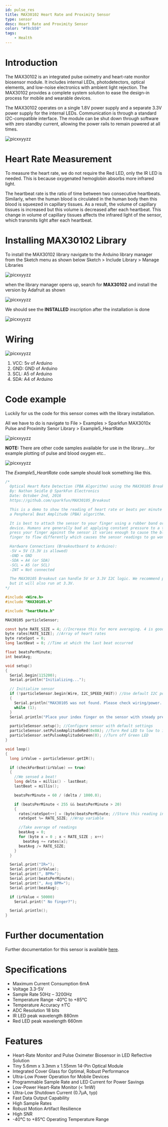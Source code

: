 ```yaml
---
id: pulse_res
title: MAX30102 Heart Rate and Proximity Sensor
type: sensor
desc: Heart Rate and Proximity Sensor
color: "#f8cb58"
tags:
    - Health
---
```


# Introduction

The MAX30102 is an integrated pulse oximetry and heart-rate monitor biosensor module. It includes internal LEDs, photodetectors, optical elements, and low-noise electronics with ambient light rejection. The MAX30102 provides a complete system solution to ease the design-in process for mobile and wearable devices.

The MAX30102 operates on a single 1.8V power supply and a separate 3.3V power supply for the internal LEDs. Communication is through a standard I2C-compatible interface. The module can be shut down through software with zero standby current, allowing the power rails to remain powered at all times.

![picxxyyzz](img/pic.jpg)

# Heart Rate Measurement

To measure the heart rate, we do not require the Red LED, only the IR LED is needed. This is because oxygenated hemoglobin absorbs more infrared light.

The heartbeat rate is the ratio of time between two consecutive heartbeats. Similarly, when the human blood is circulated in the human body then this blood is squeezed in capillary tissues. As a result, the volume of capillary tissues is increased but this volume is decreased after each heartbeat. This change in volume of capillary tissues affects the infrared light of the sensor, which transmits light after each heartbeat.

# Installing MAX30102 Library

To install the MAX30102 library navigate to the Arduino library manager from the Sketch menu as shown below
Sketch > Include Library > Manage Libraries

![picxxyyzz](img/pic2.png)

when the library manager opens up, search for **MAX30102** and install the version by Adafruit as shown

![picxxyyzz](img/pic3.png)

We should see the **INSTALLED** inscription after the installation is done

![picxxyyzz](img/pic4.png)

# Wiring

![picxxyyzz](img/pic1.jpg)

1. VCC:	5v of Arduino
2. GND:	GND of Arduino
3. SCL:	A5 of Arduino
4. SDA:	A4 of Arduino

# Code example

Luckily for us the code for this sensor comes with the library installation.

All we have to do is navigate to File > Examples > Sparkfun MAX3010x Pulse and Proximity Senor Library > Example5_HeartRate

![picxxyyzz](img/pic5.png)

**NOTE:** There are other code samples available for use in the library....for example plotting of pulse and blood oxygen etc..

![picxxyyzz](img/pic6.png)

The *Example5_HeartRate* code sample should look something like this.

```c
/*
  Optical Heart Rate Detection (PBA Algorithm) using the MAX30105 Breakout
  By: Nathan Seidle @ SparkFun Electronics
  Date: October 2nd, 2016
  https://github.com/sparkfun/MAX30105_Breakout

  This is a demo to show the reading of heart rate or beats per minute (BPM) using
  a Penpheral Beat Amplitude (PBA) algorithm.

  It is best to attach the sensor to your finger using a rubber band or other tightening
  device. Humans are generally bad at applying constant pressure to a thing. When you
  press your finger against the sensor it varies enough to cause the blood in your
  finger to flow differently which causes the sensor readings to go wonky.

  Hardware Connections (Breakoutboard to Arduino):
  -5V = 5V (3.3V is allowed)
  -GND = GND
  -SDA = A4 (or SDA)
  -SCL = A5 (or SCL)
  -INT = Not connected

  The MAX30105 Breakout can handle 5V or 3.3V I2C logic. We recommend powering the board with 5V
  but it will also run at 3.3V.
*/

#include <Wire.h>
#include "MAX30105.h"

#include "heartRate.h"

MAX30105 particleSensor;

const byte RATE_SIZE = 4; //Increase this for more averaging. 4 is good.
byte rates[RATE_SIZE]; //Array of heart rates
byte rateSpot = 0;
long lastBeat = 0; //Time at which the last beat occurred

float beatsPerMinute;
int beatAvg;

void setup()
{
  Serial.begin(115200);
  Serial.println("Initializing...");

  // Initialize sensor
  if (!particleSensor.begin(Wire, I2C_SPEED_FAST)) //Use default I2C port, 400kHz speed
  {
    Serial.println("MAX30105 was not found. Please check wiring/power. ");
    while (1);
  }
  Serial.println("Place your index finger on the sensor with steady pressure.");

  particleSensor.setup(); //Configure sensor with default settings
  particleSensor.setPulseAmplitudeRed(0x0A); //Turn Red LED to low to indicate sensor is running
  particleSensor.setPulseAmplitudeGreen(0); //Turn off Green LED
}

void loop()
{
  long irValue = particleSensor.getIR();

  if (checkForBeat(irValue) == true)
  {
    //We sensed a beat!
    long delta = millis() - lastBeat;
    lastBeat = millis();

    beatsPerMinute = 60 / (delta / 1000.0);

    if (beatsPerMinute < 255 && beatsPerMinute > 20)
    {
      rates[rateSpot++] = (byte)beatsPerMinute; //Store this reading in the array
      rateSpot %= RATE_SIZE; //Wrap variable

      //Take average of readings
      beatAvg = 0;
      for (byte x = 0 ; x < RATE_SIZE ; x++)
        beatAvg += rates[x];
      beatAvg /= RATE_SIZE;
    }
  }

  Serial.print("IR=");
  Serial.print(irValue);
  Serial.print(", BPM=");
  Serial.print(beatsPerMinute);
  Serial.print(", Avg BPM=");
  Serial.print(beatAvg);

  if (irValue < 50000)
    Serial.print(" No finger?");

  Serial.println();
}

```

# Further documentation

Further documentation for this sensor is available [here](https://microcontrollerslab.com/max30102-pulse-oximeter-heart-rate-sensor-arduino/).

# Specifications

- Maximum Current Consumption	6mA
- Voltage	3.3-5V 
- Sample Rate	50Hz – 3200Hz
- Temperature Range	 -40°C to +85°C
- Temperature Accuracy	±1˚C
- ADC Resolution	18 bits
- IR LED peak wavelength	880nm
- Red LED peak wavelength	660nm

# Features

- Heart-Rate Monitor and Pulse Oximeter Biosensor in LED Reflective Solution
- Tiny 5.6mm x 3.3mm x 1.55mm 14-Pin Optical Module
- Integrated Cover Glass for Optimal, Robust Performance
- Ultra-Low Power Operation for Mobile Devices
- Programmable Sample Rate and LED Current for Power Savings
- Low-Power Heart-Rate Monitor (< 1mW)
- Ultra-Low Shutdown Current (0.7µA, typ)
- Fast Data Output Capability
- High Sample Rates
- Robust Motion Artifact Resilience
- High SNR
- -40°C to +85°C Operating Temperature Range
